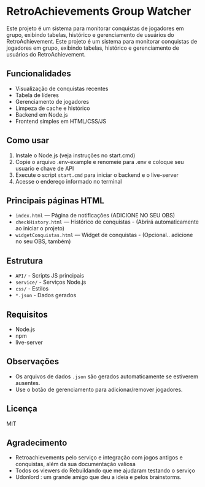 # RetroAchievements Group Watcher

Este projeto é um sistema para monitorar conquistas de jogadores em grupo, exibindo tabelas, histórico e gerenciamento de usuários do RetroAchievement.
Este projeto é um sistema para monitorar conquistas de jogadores em grupo, exibindo tabelas, histórico e gerenciamento de usuários do RetroAchievement.

## Funcionalidades
- Visualização de conquistas recentes
- Tabela de líderes
- Gerenciamento de jogadores
- Limpeza de cache e histórico
- Backend em Node.js
- Frontend simples em HTML/CSS/JS

## Como usar
1. Instale o Node.js (veja instruções no start.cmd)
2. Copie o arquivo .env-example e renomeie para .env e coloque seu usuario e chave de API
3. Execute o script `start.cmd` para iniciar o backend e o live-server
4. Acesse o endereço informado no terminal


## Principais páginas HTML
- `index.html` — Página de notificações (ADICIONE NO SEU OBS)
- `checkHistory.html` — Histórico de conquistas - (Abrirá automaticamente ao iniciar o projeto)
- `widgetConquistas.html` — Widget de conquistas - (Opcional.. adicione no seu OBS, também)

## Estrutura
- `API/` - Scripts JS principais
- `service/` - Serviços Node.js
- `css/` - Estilos
- `*.json` - Dados gerados

## Requisitos
- Node.js
- npm
- live-server

## Observações
- Os arquivos de dados `.json` são gerados automaticamente se estiverem ausentes.
- Use o botão de gerenciamento para adicionar/remover jogadores.

## Licença
MIT

## Agradecimento
- Retroachievements pelo serviço e integração com jogos antigos e conquistas, além da sua documentação valiosa
- Todos os viewers do Rebuildando que me ajudaram testando o serviço
- Udonlord : um grande amigo que deu a ideia e pelos brainstorms.
